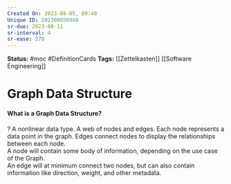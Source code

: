 ```yaml
---
Created On: 2023-08-05, 09:48
Unique ID: 202308050948
sr-due: 2023-08-11
sr-interval: 4
sr-ease: 270
---
```

**Status:** #moc  #DefinitionCards 
**Tags:** [[Zettelkasten]] [[Software Engineering]]

# Graph Data Structure 
#### What is a Graph Data Structure?
?
A nonlinear data type.
A web of nodes and edges. Each node represents a data point in the graph. Edges connect nodes to display the relationships between each node.   
A node will contain some body of information, depending on the use case of the Graph.          
An edge will at minimum connect two nodes, but can also contain information like direction, weight, and other metadata.
<!--SR:!2024-04-25,185,290-->





